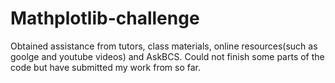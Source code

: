 # Mathplotlib-challenge

Obtained assistance from tutors, class materials, online resources(such as goolge and youtube videos) and AskBCS. Could not finish some parts of the code but have submitted my work from so far. 
